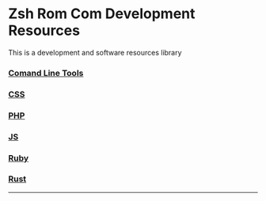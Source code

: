 # Zsh Rom Com Development Resources

This is a development and software resources library

### [Comand Line Tools](command-line-tools)

### [CSS](css)

### [PHP](php)

### [JS](javascript)

### [Ruby](ruby)

### [Rust](rust)

---
